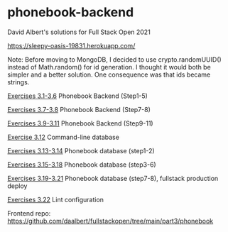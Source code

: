 # phonebook-backend

David Albert's solutions for Full Stack Open 2021

https://sleepy-oasis-19831.herokuapp.com/

Note: Before moving to MongoDB, I decided to use crypto.randomUUID() instead of Math.random() for id generation. I thought it would both be simpler and a better solution. One consequence was that ids became strings.

[Exercises 3.1-3.6](https://fullstackopen.com/en/part3/node_js_and_express#exercises-3-1-3-6) Phonebook Backend (Step1-5)

[Exercises 3.7-3.8](https://fullstackopen.com/en/part3/node_js_and_express#exercises-3-7-3-8) Phonebook Backend (Step7-8)

[Exercises 3.9-3.11](https://fullstackopen.com/en/part3/deploying_app_to_internet#exercises-3-9-3-11) Phonebook Backend (Step9-11)

[Exercise 3.12](https://fullstackopen.com/en/part3/saving_data_to_mongo_db#exercise-3-12) Command-line database

[Exercises 3.13-3.14](https://fullstackopen.com/en/part3/saving_data_to_mongo_db#exercises-3-13-3-14)  Phonebook database (step1-2)

[Exercises 3.15-3.18](https://fullstackopen.com/en/part3/saving_data_to_mongo_db#exercises-3-15-3-18)  Phonebook database (step3-6)

[Exercises 3.19-3.21](https://fullstackopen.com/en/part3/validation_and_es_lint#exercises-3-19-3-21)  Phonebook database (step7-8), fullstack production deploy

[Exercises 3.22](https://fullstackopen.com/en/part3/validation_and_es_lint#exercise-3-22)  Lint configuration

Frontend repo: https://github.com/daalbert/fullstackopen/tree/main/part3/phonebook
